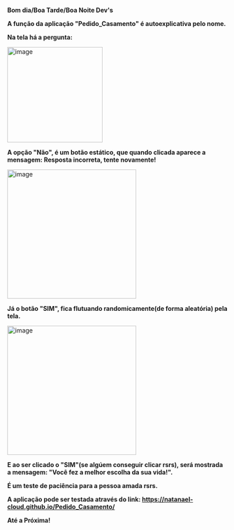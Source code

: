 <strong>Bom dia/Boa Tarde/Boa Noite Dev's</strong>

<strong>A função da aplicação "Pedido_Casamento" é autoexplicativa pelo nome.</strong>

<strong>Na tela há a pergunta:</strong>

<img width="218" alt="image" src="https://github.com/user-attachments/assets/d7349524-268e-4390-b401-833db46df354">


<strong>A opção "Não", é um botão estático, que quando clicada aparece a mensagem: Resposta incorreta, tente novamente! </strong>

<img width="295" alt="image" src="https://github.com/user-attachments/assets/d3388eeb-c693-4e13-abbd-14571819665c">


<strong>Já o botão "SIM", fica flutuando randomicamente(de forma aleatória) pela tela.</strong>

<img width="295" alt="image" src="https://github.com/user-attachments/assets/e41c8c46-6140-4ffa-9cdf-92059d129cc5">

<strong>E ao ser clicado o "SIM"(se algúem conseguir clicar rsrs), será mostrada a mensagem: "Você fez a melhor escolha da sua vida!".</strong>


<strong>É um teste de paciência para a pessoa amada rsrs.</strong>


<strong>A aplicação pode ser testada através do link: https://natanael-cloud.github.io/Pedido_Casamento/</strong>


<strong>Até a Próxima!</strong>


